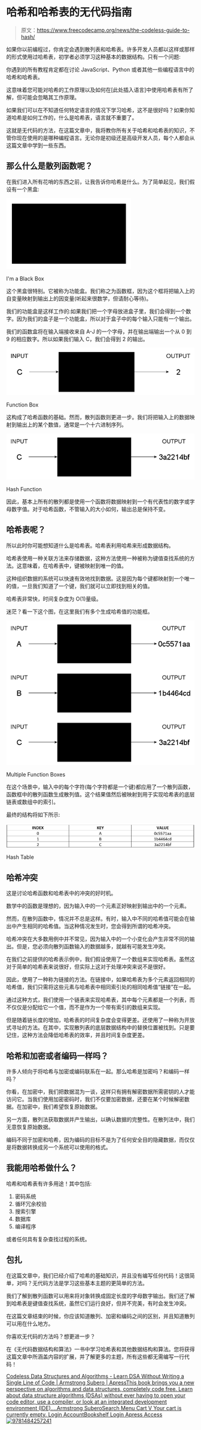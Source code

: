 # 哈希和哈希表的无代码指南

> 原文：<https://www.freecodecamp.org/news/the-codeless-guide-to-hash/>

如果你以前编程过，你肯定会遇到散列表和哈希表。许多开发人员都以这样或那样的形式使用过哈希表，初学者必须学习这种基本的数据结构。只有一个问题:

你遇到的所有教程肯定都在讨论 JavaScript、Python 或者其他一些编程语言中的哈希和哈希表。

这意味着您可能对哈希的工作原理以及如何在[此处插入语言]中使用哈希表有所了解，但可能会忽略其工作原理。

如果我们可以在不知道任何特定语言的情况下学习哈希，这不是很好吗？如果你知道哈希是如何工作的，什么是哈希表，语言就不重要了。

这就是无代码的方法，在这篇文章中，我将教你所有关于哈希和哈希表的知识，不管你现在使用的是哪种编程语言。无论你是初级还是高级开发人员，每个人都会从这篇文章中学到一些东西。

## 那么什么是散列函数呢？

在我们进入所有花哨的东西之前，让我告诉你哈希是什么。为了简单起见，我们假设有一个黑盒:

![image](img/3b7a21ff422f19c27ab026860c30523e.png)

I'm a Black Box

这个黑盒很特别。它被称为功能盒。我们称之为函数框，因为这个框将把输入上的自变量映射到输出上的因变量(听起来很数学，但请耐心等待)。

我们的功能盒是这样工作的:如果我们把一个字母放进盒子里，我们会得到一个数字。因为我们的盒子是一个功能盒，所以对于盒子中的每个输入只能有一个输出。

我们的函数盒将在输入端接收来自 A-J 的一个字母，并在输出端输出一个从 0 到 9 的相应数字。所以如果我们输入 C，我们会得到 2 的输出。

![image-3](img/98dc5b27979a152ba2484f5cfa118764.png)

Function Box

这构成了哈希函数的基础。然而，散列函数则更进一步。我们将把输入上的数据映射到输出上的某个数值，通常是一个十六进制序列。

![image-4](img/8c4388bfcaf5e3c12adb3562de2c4a69.png)

Hash Function

因此，基本上所有的散列都是使用一个函数将数据映射到一个有代表性的数字或字母数字值。对于哈希函数，不管输入的大小如何，输出总是保持不变。

## 哈希表呢？

所以此时你可能想知道什么是哈希表。哈希表利用哈希来形成数据结构。

哈希表使用一种关联方法来存储数据，这种方法使用一种被称为键值查找系统的方法。这意味着，在哈希表中，键被映射到唯一的值。

这种组织数据的系统可以快速有效地找到数据。这是因为每个键都映射到一个唯一的值，一旦我们知道了一个键，我们就可以立即找到相关的值。

哈希表非常快，时间复杂度为 O(1)量级。

迷茫？看一下这个图，在这里我们有多个生成哈希值的功能框。

![image-5](img/d0db6483faba571ecece7c3e1a52a721.png)

Multiple Function Boxes

在这个场景中，输入中的每个字符(每个字符都是一个键)都应用了一个散列函数，函数框中的散列函数生成散列值。这个结果值然后被映射到用于实现哈希表的底层链表或数组中的索引。

最终的结构将如下所示:

![hashtable](img/110041e1e98d68b32d607452bab01e30.png)

Hash Table

## 哈希冲突

这是讨论哈希函数和哈希表中的冲突的好时机。

数学中的函数是理想的，因为输入中的一个元素正好映射到输出中的一个元素。

然而，在散列函数中，情况并不总是这样。有时，输入中不同的哈希值可能会在输出中产生相同的哈希值。当这种情况发生时，您会得到所谓的哈希冲突。

哈希冲突在大多数用例中并不常见，因为输入中的一个小变化会产生非常不同的输出。但是，您必须向散列函数输入的数据越多，就越有可能发生冲突。

在我们之前提供的哈希表示例中，我们假设使用了一个数组来实现哈希表。虽然这对于简单的哈希表来说很好，但实际上这对于处理冲突来说不是很好。

因此，使用了一种称为链接的方法。在链接中，如果哈希表为多个元素返回相同的哈希值，我们只需将这些元素与哈希表中相同索引处的相同哈希值“链接”在一起。

通过这种方式，我们使用一个链表来实现哈希表，其中每个元素都是一个列表，而不仅仅是分配给它一个值，而不是作为一个带有索引的数组来实现。

但是随着链长度的增加，哈希表的时间复杂度会变得更差。还使用了一种称为开放式寻址的方法。在其中，实现散列表的底层数据结构中的替换位置被找到。只是要记住，这种方法会降低哈希表的效率，并且时间复杂度更差。

## 哈希和加密或者编码一样吗？

许多人倾向于将哈希与加密或编码联系在一起。那么哈希是加密吗？和编码一样吗？

你看，在加密中，我们把数据混为一谈，这样只有拥有解密数据所需密钥的人才能访问它。当我们使用加密密码时，我们不仅要加密数据，还要在某个时候解密数据。在加密中，我们希望恢复原始数据。

另一方面，散列法获取数据并产生输出，以确认数据的完整性。在散列法中，我们无意恢复原始数据。

编码不同于加密和哈希，因为编码的目标不是为了任何安全目的隐藏数据，而仅仅是将数据转换成另一个系统可以使用的格式。

## 我能用哈希做什么？

哈希和哈希表有许多用途！其中包括:

1.  密码系统
2.  循环冗余校验
3.  搜索引擎
4.  数据库
5.  编译程序

或者任何具有复杂查找过程的系统。

## 包扎

在这篇文章中，我们已经介绍了哈希的基础知识，并且没有编写任何代码！这很简单，对吗？无代码方法是学习这些基本主题的更简单的方法。

我们了解到散列函数可以用来将对象转换成固定长度的字母数字输出。我们还了解到哈希表是键值查找系统，虽然它们运行良好，但并不完美，有时会发生冲突。

在这篇文章结束的时候，你应该知道散列、加密和编码之间的区别，并且知道散列可以用在什么地方。

你喜欢无代码的方法吗？想更进一步？

在《无代码数据结构和算法》一书中学习哈希表和其他数据结构和算法。您将获得这篇文章中所涵盖内容的扩展，并了解更多的主题，所有这些都无需编写一行代码！

[Codeless Data Structures and Algorithms - Learn DSA Without Writing a Single Line of Code | Armstrong Subero | ApressThis book brings you a new perspective on algorithms and data structures, completely code free. Learn about data structure algorithms (DSAs) without ever having to open your code editor, use a compiler, or look at an integrated development environment (IDE)....Armstrong SuberoSearch Menu Cart V Your cart is currently empty. Login AccountBookshelf Login Apress Access![9781484257241](img/30686e781bb46006a5fc489dc17acb20.png)](https://www.apress.com/gp/book/9781484257241)